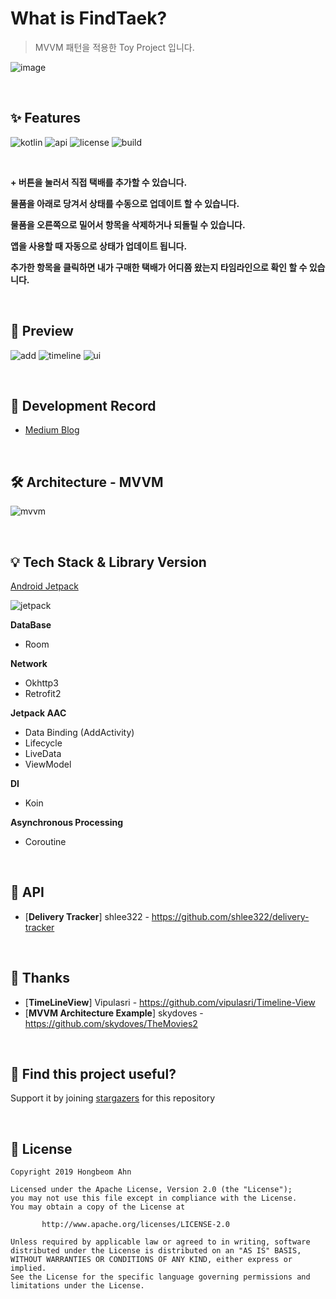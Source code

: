 # What is FindTaek?

> MVVM 패턴을 적용한 Toy Project 입니다.

![image](https://github.com/hongbeomi/FindTaek/blob/master/Demo%26Picture/image.png)

<br>

## ✨ Features

![kotlin](https://img.shields.io/badge/kotlin-black?logo=kotlin) ![api](https://img.shields.io/badge/API-19%2B-green?logo=android) ![license](https://img.shields.io/github/license/hongbeomi/FindTaek?color=blue&logo=apache) ![build](https://img.shields.io/github/workflow/status/hongbeomi/FindTaek/Android%20CI/master)

<br>

**+ 버튼을 눌러서 직접 택배를 추가할 수 있습니다.**

**물품을 아래로 당겨서 상태를 수동으로 업데이트 할 수 있습니다.**

**물품을 오른쪽으로 밀어서 항목을 삭제하거나 되돌릴 수 있습니다.**

**앱을 사용할 때 자동으로 상태가 업데이트 됩니다.**

**추가한 항목을 클릭하면 내가 구매한 택배가 어디쯤 왔는지 타임라인으로 확인 할 수 있습니다.**

<br>

## 📱 Preview

![add](https://github.com/hongbeomi/FindTaek/blob/master/Demo%26Picture/add.gif) ![timeline](https://github.com/hongbeomi/FindTaek/blob/master/Demo%26Picture/timeline.gif) ![ui](https://github.com/hongbeomi/FindTaek/blob/master/Demo%26Picture/swipe%26delete.gif)

<br>

## 📝 Development Record

- [Medium Blog](https://medium.com/@hongbeomi/findtaek-app-개발기-1-4223daf676bf)

<br>

## 🛠  Architecture - MVVM

![mvvm](https://github.com/hongbeomi/FindTaek/blob/master/Demo%26Picture/mvvm.png)

<br>

## 💡 Tech Stack & Library Version

[Android Jetpack](https://android-developers.googleblog.com/2018/05/use-android-jetpack-to-accelerate-your.html?utm_source=feedburner&utm_medium=feed&utm_campaign=Feed%3A+blogspot%2FhsDu+%28Android+Developers+Blog%29)

![jetpack](https://1.bp.blogspot.com/-dwL58chu7wo/WvD1RrHln3I/AAAAAAAAFUg/cRTc0IZga_wMPTWr3CI53IZ5BwtnZMeYACLcBGAs/s1600/Screen%2BShot%2B2018-05-05%2Bat%2B11.49.30%2BAMimage1.png)

**DataBase**

- Room

**Network**

- Okhttp3
- Retrofit2

**Jetpack AAC**

- Data Binding (AddActivity)
- Lifecycle
- LiveData
- ViewModel

**DI**

- Koin

**Asynchronous Processing**

- Coroutine

<br>

## 🔋 API

- [**Delivery Tracker**] shlee322 - https://github.com/shlee322/delivery-tracker 

<br>

## 🙌 Thanks

- [**TimeLineView**] Vipulasri - https://github.com/vipulasri/Timeline-View
- [**MVVM Architecture Example**] skydoves - https://github.com/skydoves/TheMovies2

<br>

## 🌟 Find this project useful? 

Support it by joining [stargazers](https://github.com/hongbeomi/FindTaek/stargazers) for this repository

<br>

## 📝 License

```
Copyright 2019 Hongbeom Ahn

Licensed under the Apache License, Version 2.0 (the "License");
you may not use this file except in compliance with the License.
You may obtain a copy of the License at

       http://www.apache.org/licenses/LICENSE-2.0

Unless required by applicable law or agreed to in writing, software
distributed under the License is distributed on an "AS IS" BASIS,
WITHOUT WARRANTIES OR CONDITIONS OF ANY KIND, either express or implied.
See the License for the specific language governing permissions and
limitations under the License.
```